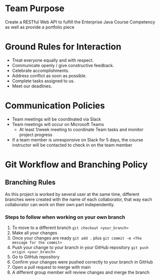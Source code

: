 # Team Purpose
Create a RESTful Web API to fulfill the Enterprise Java Course Competency as well as provide a portfolio piece

# Ground Rules for Interaction
- Treat everyone equally and with respect.
- Communicate openly / give constructive feedback.
- Celebrate accomplishments.
- Address conflict as soon as possible.
- Complete tasks assigned to us.
- Meet our deadlines.

# Communication Policies
- Team meetings will be coordinated via Slack
- Team meetings will occur on Microsoft Teams
  - At least 1/week meeting to coordinate Team tasks and monitor project progress
- If a team member is unresponsive on Slack for 5 days, the course instructor will be contacted to check in on the team member

# Git Workflow and Branching Policy

## Branching Rules

As this project is worked by several user at the same time, 
different branches were created with the name of each collaborator,
that way each collaborator can work on their own part independently.

### Steps to follow when working on your own branch

1. To move to a different branch
``git checkout <your_branch>``
2. Make all your changes
3. Once your changes are ready
``git add .`` plus ``git commit -m <The message for the commit>``
4. Push your change to your branch in your GitHub repository
``git push origin <your_branch>``
5. Go to GitHub repository
6. Confirm your changes were pushed correctly to your branch in GitHub
7. Open a pull request to merge with main
8. A different group member will review changes and merge the branch